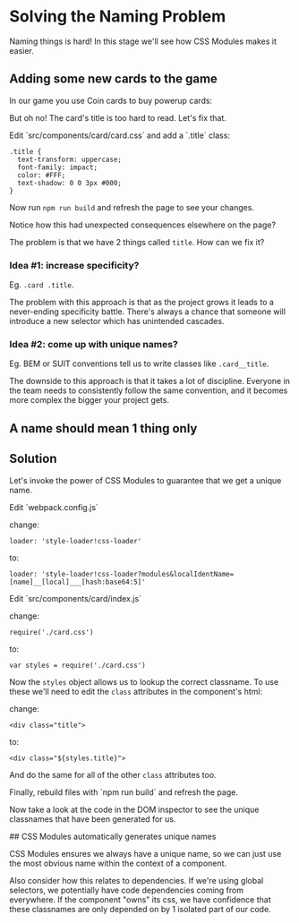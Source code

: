 <h1 class="title">Solving the Naming Problem</h1>

Naming things is hard! In this stage we'll see how CSS Modules makes it easier.

<h2 class="title">Adding some new cards to the game</h2>

In our game you use Coin cards to buy powerup cards:

<div id="root"></div>

But oh no! The card's title is too hard to read. Let's fix that.

<div class="task">
Edit `src/components/card/card.css` and add a `.title` class:

```
.title {
  text-transform: uppercase;
  font-family: impact;
  color: #FFF;
  text-shadow: 0 0 3px #000;
}
```

Now run `npm run build` and refresh the page to see your changes.

Notice how this had unexpected consequences elsewhere on the page?
</div>

The problem is that we have 2 things called `title`. How can we fix it?

<h3 class="title">Idea #1: increase specificity?</h3>

Eg. `.card .title`.

The problem with this approach is that as the project grows it leads to a never-ending specificity battle.  There's always a chance that someone will introduce a new selector which has unintended cascades.

<h3 class="title">Idea #2: come up with unique names?</h3>

Eg. BEM or SUIT conventions tell us to write classes like `.card__title`.

The downside to this approach is that it takes a lot of discipline.  Everyone in the team needs to consistently follow the same convention, and it becomes more complex the bigger your project gets.

<div class="core-concept">
<h2>A name should mean 1 thing only</h2>
</div>

<h2 class="title">Solution</h2>

Let's invoke the power of CSS Modules to guarantee that we get a unique name.

<div class="task">
Edit `webpack.config.js`

change:

```
loader: 'style-loader!css-loader'
```

to:

```
loader: 'style-loader!css-loader?modules&localIdentName=[name]__[local]___[hash:base64:5]'
```
</div>

<div class="task">
Edit `src/components/card/index.js`

change:

```
require('./card.css')
```

to:

```
var styles = require('./card.css')
```

Now the `styles` object allows us to lookup the correct classname. To use these we'll need to edit the `class` attributes in the component's html:

change:

```
<div class="title">
```

to:

```
<div class="${styles.title}">
```

And do the same for all of the other `class` attributes too.
</div>

<div class="task">
Finally, rebuild files with `npm run build` and refresh the page.

Now take a look at the code in the DOM inspector to see the unique classnames that have been generated for us.
</div>

<div class="core-concept">
## CSS Modules automatically generates unique names

CSS Modules ensures we always have a unique name, so we can just use the most obvious name within the context of a component.

Also consider how this relates to dependencies. If we're using global selectors, we potentially have code dependencies coming from everywhere. If the component "owns" its css, we have confidence that these classnames are only depended on by 1 isolated part of our code.
</div>
